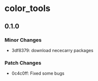 # color_tools

## 0.1.0

### Minor Changes

- 3df8379: download nececarry packages

### Patch Changes

- 0c4c0ff: Fixed some bugs
